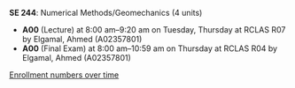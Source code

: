 **SE 244**: Numerical Methods/Geomechanics (4 units)

- **A00** (Lecture) at 8:00 am–9:20 am on Tuesday, Thursday at RCLAS R07 by Elgamal, Ahmed (A02357801)
- **A00** (Final Exam) at 8:00 am–10:59 am on Thursday at RCLAS R04 by Elgamal, Ahmed (A02357801)

[Enrollment numbers over time](./SE244.tsv)
